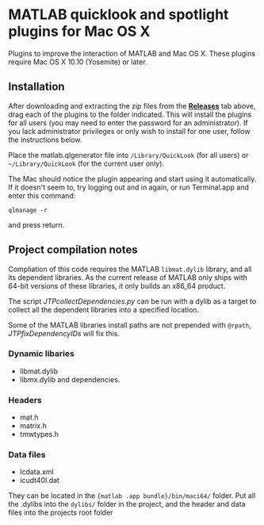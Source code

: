 # MATLAB quicklook and spotlight plugins for Mac OS X

Plugins to improve the interaction of MATLAB and Mac OS X.
These plugins require Mac OS X 10.10 (Yosemite) or later.


## Installation

After downloading and extracting the zip files from the **[Releases](https://github.com/jaketmp/matlab-quicklook/releases/latest)** tab above, drag each of the plugins to the folder indicated. This will install the plugins for all users (you may need to enter the password for an administrator). If you lack administrator privileges or only wish to install for one user, follow the instructions below.

Place the matlab.qlgenerator file into `/Library/QuickLook` (for all users) or `~/Library/QuickLook` (for the current user only).

The Mac should notice the plugin appearing and start using it automatically. If it doesn't seem to, try logging out and in again, or run Terminal.app and enter this command:

    qlmanage -r

and press return.

## Project compilation notes

Compliation of this code requires the MATLAB `libmat.dylib` library, and all its dependent libraries. As the current release of MATLAB only ships with 64-bit versions of these libraries, it only builds an x86_64 product.

The script *JTPcollectDependencies.py* can be run with a dylib as a target to collect all the dependent libraries into a specified location.

Some of the MATLAB libraries install paths are not prepended with `@rpath`, *JTPfixDependencyIDs* will fix this.

### Dynamic libaries
+	libmat.dylib
+	libmx.dylib
and dependencies.

### Headers
+	mat.h
+	matrix.h
+	tmwtypes.h

### Data files
+	lcdata.xml
+	icudt40l.dat

They can be located in the `{matlab .app bundle}/bin/maci64/` folder. Put all the .dylibs into the `dylibs/` folder in the project, and the header and data files into the projects root folder

